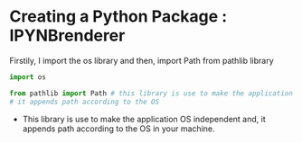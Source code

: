 # Creating a Python Package : IPYNBrenderer

Firstily, I import the os library and then,
import Path from pathlib library


```PYTHON
import os 

from pathlib import Path # this library is use to make the application OS independent and,
# it appends path according to the OS
```
- This library is use to make the application OS independent and, it appends path according to the OS in your machine.


